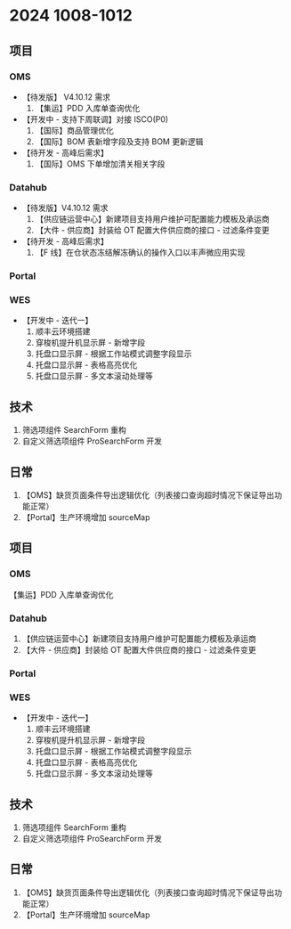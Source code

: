 # 2024 1008-1012

## 项目

### OMS

- 【待发版】 V4.10.12 需求
	 1. 【集运】PDD 入库单查询优化
- 【开发中 - 支持下周联调】对接 ISCO(P0)
	1. 【国际】商品管理优化
	2. 【国际】BOM 表新增字段及支持 BOM 更新逻辑
- 【待开发 - 高峰后需求】
	1. 【国际】OMS 下单增加清关相关字段

### Datahub

- 【待发版】V4.10.12 需求
	 1. 【供应链运营中心】新建项目支持用户维护可配置能力模板及承运商
	 2. 【大件 - 供应商】封装给 OT 配置大件供应商的接口 - 过滤条件变更
- 【待开发 - 高峰后需求】
	1. 【F 线】在仓状态冻结解冻确认的操作入口以丰声微应用实现

### Portal

### WES

- 【开发中 - 迭代一】
	1. 顺丰云环境搭建
	2. 穿梭机提升机显示屏 - 新增字段
	3. 托盘口显示屏 - 根据工作站模式调整字段显示
	4. 托盘口显示屏 - 表格高亮优化
	5. 托盘口显示屏 - 多文本滚动处理等

## 技术

1. 筛选项组件 SearchForm 重构
2. 自定义筛选项组件 ProSearchForm 开发

## 日常

1. 【OMS】缺货页面条件导出逻辑优化（列表接口查询超时情况下保证导出功能正常）
2. 【Portal】生产环境增加 sourceMap


## 项目

### OMS
【集运】PDD 入库单查询优化

### Datahub
1. 【供应链运营中心】新建项目支持用户维护可配置能力模板及承运商
2. 【大件 - 供应商】封装给 OT 配置大件供应商的接口 - 过滤条件变更

### Portal

### WES

- 【开发中 - 迭代一】
	1. 顺丰云环境搭建
	2. 穿梭机提升机显示屏 - 新增字段
	3. 托盘口显示屏 - 根据工作站模式调整字段显示
	4. 托盘口显示屏 - 表格高亮优化
	5. 托盘口显示屏 - 多文本滚动处理等

## 技术

1. 筛选项组件 SearchForm 重构
2. 自定义筛选项组件 ProSearchForm 开发

## 日常

1. 【OMS】缺货页面条件导出逻辑优化（列表接口查询超时情况下保证导出功能正常）
2. 【Portal】生产环境增加 sourceMap